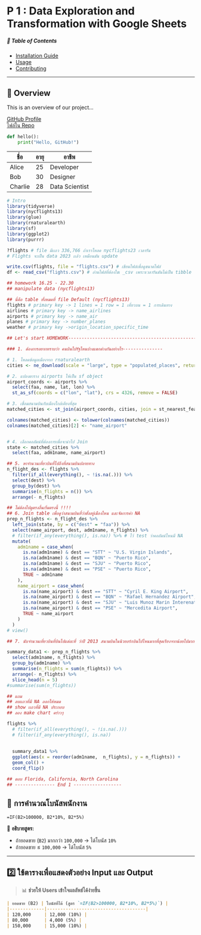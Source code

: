 # P 1 : Data Exploration and Transformation with Google Sheets

##### 📌 Table of Contents
- [Installation Guide](installation.md)
- [Usage](usage.md)
- [Contributing](contributing.md)

---
## 🔹 Overview
This is an overview of our project...

[GitHub Profile](https://github.com/Phubordin)  
[ไฟล์ใน Repo](./README.md)  


```python
def hello():
    print("Hello, GitHub!")
```
    
| ชื่อ | อายุ | อาชีพ |
|------|----|------|
| Alice | 25 | Developer |
| Bob   | 30 | Designer |
| Charlie | 28 | Data Scientist |

```r
# Intro
library(tidyverse)
library(nycflights13)
library(glue)
library(rnaturalearth)
library(sf)
library(ggplot2)
library(purrr)

?flights # file มีเเถว 336,766 ถ้าเราโหลด nycflights23 เวลารัน
# Flights จะเป็น data 2023 เเล้ว เหมือนมัน update

write.csv(flights, file = "flights.csv") # เขียนไฟล์เพื่อดูขนาดไฟล์
df <- read_csv("flights.csv") # อ่านไฟล์ที่ต้องใชเ _csv เพระาเวลารันมันไม่เป็น tibble ให้

## homework 16.25 - 22.30
## manipulate data (nycflights13)

## นี่คือ table ทั้งหมดที่ file Default (nycflights13)
flights # primary key -> 1 lines = 1 row = 1 เที่ยวบน = 1 การเดินทาง
airlines # primary key -> name_airlines
airports # primary key -> name_air
planes # primary key -> number_planes
weather # primary key ->origin_location_specific_time

## Let's start HOMEWORK--------------------------------------------------------------

### 1. ต้องการอยากทราบว่า คนบินไปรัฐไหนบ้างแตกต่างกันอย่างไร---------------

# 1. โหลดข้อมูลเมืองจาก rnaturalearth
cities <- ne_download(scale = "large", type = "populated_places", returnclass = "sf")

# 2. แปลงตาราง airports ให้เป็น sf object
airport_coords <- airports %>%
  select(faa, name, lat, lon) %>%
  st_as_sf(coords = c("lon", "lat"), crs = 4326, remove = FALSE)

# 3. เชื่อมสนามบินกับเมืองใกล้เคียงที่สุด
matched_cities <- st_join(airport_coords, cities, join = st_nearest_feature)

colnames(matched_cities) <- tolower(colnames(matched_cities))
colnames(matched_cities)[2] <- "name_airport"


# 4. เลือกคอลัมน์ที่ต้องการเพื่อจะนำไป Join 
state <- matched_cities %>%
  select(faa, adm1name, name_airport)

## 5. หาจำนวนเที่ยวบินที่ไปถึงที่สนามบินปลายทาง
n_flight_des <- flights %>%
  filter(if_all(everything(), ~ !is.na(.))) %>%
  select(dest) %>%
  group_by(dest) %>%
  summarise(n_flights = n()) %>%
  arrange(- n_flights)

## ไม่ต้องไปดูตรงอื่นเริ่มตรงนี้ !!!!
## 6. Join table เพื่อดูว่าสนามบินที่ว่าตั้งอยู่เมืองไหน และจัดการค่า NA
prep_n_flights <- n_flight_des %>%
  left_join(state, by = c("dest" = "faa")) %>%
  select(name_airport, dest, adm1name, n_flights) %>%
  # filter(if_any(everything(), is.na)) %>% # ไว้ test ว่าคอลัมน์ไหนมี NA
  mutate(
    adm1name = case_when(
      is.na(adm1name) & dest == "STT" ~ "U.S. Virgin Islands",
      is.na(adm1name) & dest == "BQN" ~ "Puerto Rico",
      is.na(adm1name) & dest == "SJU" ~ "Puerto Rico",
      is.na(adm1name) & dest == "PSE" ~ "Puerto Rico",
      TRUE ~ adm1name
    ), 
    name_airport = case_when(
      is.na(name_airport) & dest == "STT" ~ "Cyril E. King Airport",
      is.na(name_airport) & dest == "BQN" ~ "Rafael Hernandez Airport",
      is.na(name_airport) & dest == "SJU" ~ "Luis Munoz Marin Interenational Airpot",
      is.na(name_airport) & dest == "PSE" ~ "Mercedita Airport",
      TRUE ~ name_airport
    )
  )
# view()

## 7. นับจำนวนเที่ยวบินที่บินไปแต่ละที่ ว่าปี 2013 สนามบินในนิวยอร์กบินไปไหนมากที่สุดเรียงจากน้อยไปมาก

summary_data1 <- prep_n_flights %>% 
  select(adm1name, n_flights) %>%
  group_by(adm1name) %>%
  summarise(n_flights = sum(n_flights)) %>%
  arrange(- n_flights) %>%
  slice_head(n = 5)
#summarise(sum(n_flights))

## แถม
## ลบเเถวที่มี NA ออกให้หมด
## show เเถวที่มี NA ประกอบ
## ลอง make chart คร่าวๆ

flights %>%
  # filter(if_all(everything(), ~ !is.na(.)))
  # filter(if_any(everything(), is.na))
  
  
  summary_data1 %>% 
  ggplot(aes(x = reorder(adm1name,  n_flights), y = n_flights)) + 
  geom_col() + 
  coord_flip()

## ตอบ Florida, California, North Carolina 
## --------------- End 1 ------------------
```

## 🔢 การคำนวณโบนัสพนักงาน  
```excel
=IF(B2>100000, B2*10%, B2*5%)
```
📌 **อธิบายสูตร:**  
- ถ้ายอดขาย (`B2`) มากกว่า `100,000` → ได้โบนัส `10%`  
- ถ้ายอดขาย ≤ `100,000` → ได้โบนัส `5%`  

---

## **2️⃣ ใช้ตารางเพื่อแสดงตัวอย่าง Input และ Output**  
> 📊 **ช่วยให้ Users เข้าใจผลลัพธ์ได้ง่ายขึ้น**  

```md
| ยอดขาย (B2) | โบนัสที่ได้ (สูตร `=IF(B2>100000, B2*10%, B2*5%)`) |
|-------------|-------------------------------------|
| 120,000     | 12,000 (10%) |
| 80,000      | 4,000 (5%) |
| 150,000     | 15,000 (10%) |
```
